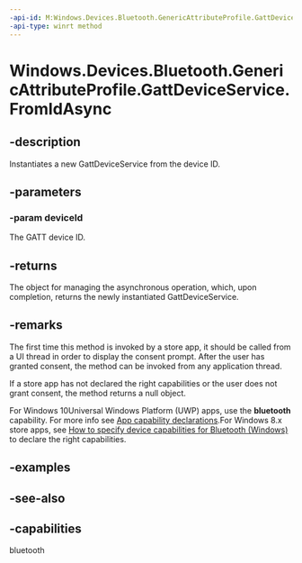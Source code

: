 ----api-id: M:Windows.Devices.Bluetooth.GenericAttributeProfile.GattDeviceService.FromIdAsync(System.String)
-api-type: winrt method
---<!-- Method syntaxpublic Windows.Foundation.IAsyncOperation<Windows.Devices.Bluetooth.GenericAttributeProfile.GattDeviceService> FromIdAsync(System.String deviceId)--># Windows.Devices.Bluetooth.GenericAttributeProfile.GattDeviceService.FromIdAsync## -descriptionInstantiates a new GattDeviceService from the device ID.## -parameters### -param deviceIdThe GATT device ID.## -returnsThe object for managing the asynchronous operation, which, upon completion, returns the newly instantiated GattDeviceService.## -remarksThe first time this method is invoked by a store app, it should be called from a UI thread in order to display the consent prompt. After the user has granted consent, the method can be invoked from any application thread.If a store app has not declared the right capabilities or the user does not grant consent, the method returns a null object.For Windows 10Universal Windows Platform (UWP) apps, use the **bluetooth** capability. For more info see [App capability declarations](http://aka.ms/appcap).For Windows 8.x store apps, see [How to specify device capabilities for Bluetooth (Windows)](XREF:TODO:AppxManifestSchema.how_to_specify_device_capabilities_for_bluetooth) to declare the right capabilities.## -examples## -see-also## -capabilitiesbluetooth